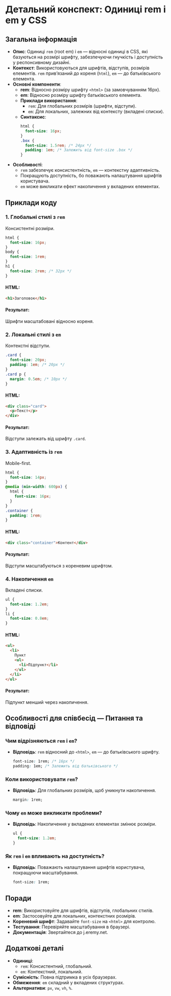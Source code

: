 # Детальний конспект: Одиниці rem і em у CSS

## Загальна інформація

- **Опис**: Одиниці `rem` (root em) і `em` — відносні одиниці в CSS, які базуються на розмірі шрифту, забезпечуючи гнучкість і доступність у респонсивному дизайні.
- **Контекст**: Використовуються для шрифтів, відступів, розмірів елементів. `rem` прив’язаний до кореня (`html`), `em` — до батьківського елемента.
- **Основні компоненти**:
  - **rem**: Відносно розміру шрифту `<html>` (за замовчуванням 16px).
  - **em**: Відносно розміру шрифту батьківського елемента.
  - **Приклади використання**:
    - `rem`: Для глобальних розмірів (шрифти, відступи).
    - `em`: Для локальних, залежних від контексту (вкладені списки).
  - **Синтаксис**:
    ```css
    html {
      font-size: 16px;
    }
    .box {
      font-size: 1.5rem; /* 24px */
      padding: 1em; /* Залежить від font-size .box */
    }
    ```
- **Особливості**:
  - `rem` забезпечує консистентність, `em` — контекстну адаптивність.
  - Покращують доступність, бо поважають налаштування шрифтів користувача.
  - `em` може викликати ефект накопичення у вкладених елементах.

## Приклади коду

### 1. Глобальні стилі з `rem`

Консистентні розміри.

```css
html {
  font-size: 16px;
}
body {
  font-size: 1rem;
}
h1 {
  font-size: 2rem; /* 32px */
}
```

#### HTML:

```html
<h1>Заголовок</h1>
```

#### Результат:

Шрифти масштабовані відносно кореня.

### 2. Локальні стилі з `em`

Контекстні відступи.

```css
.card {
  font-size: 20px;
  padding: 1em; /* 20px */
}
.card p {
  margin: 0.5em; /* 10px */
}
```

#### HTML:

```html
<div class="card">
  <p>Текст</p>
</div>
```

#### Результат:

Відступи залежать від шрифту `.card`.

### 3. Адаптивність із `rem`

Mobile-first.

```css
html {
  font-size: 14px;
}
@media (min-width: 600px) {
  html {
    font-size: 16px;
  }
}
.container {
  padding: 1rem;
}
```

#### HTML:

```html
<div class="container">Контент</div>
```

#### Результат:

Відступи масштабуються з кореневим шрифтом.

### 4. Накопичення `em`

Вкладені списки.

```css
ul {
  font-size: 1.2em;
}
li {
  font-size: 0.8em;
}
```

#### HTML:

```html
<ul>
  <li>
    Пункт
    <ul>
      <li>Підпункт</li>
    </ul>
  </li>
</ul>
```

#### Результат:

Підпункт менший через накопичення.

## Особливості для співбесід — Питання та відповіді

### Чим відрізняються `rem` і `em`?

- **Відповідь**: `rem` відносний до `<html>`, `em` — до батьківського шрифту.
  ```css
  font-size: 1rem; /* 16px */
  padding: 1em; /* Залежить від батьківського */
  ```

### Коли використовувати `rem`?

- **Відповідь**: Для глобальних розмірів, щоб уникнути накопичення.
  ```css
  margin: 1rem;
  ```

### Чому `em` може викликати проблеми?

- **Відповідь**: Накопичення у вкладених елементах змінює розміри.
  ```css
  ul {
    font-size: 1.2em;
  }
  ```

### Як `rem` і `em` впливають на доступність?

- **Відповідь**: Поважають налаштування шрифтів користувача, покращуючи масштабування.
  ```css
  font-size: 1rem;
  ```

## Поради

- **rem**: Використовуйте для шрифтів, відступів, глобальних стилів.
- **em**: Застосовуйте для локальних, контекстних розмірів.
- **Кореневий шрифт**: Задавайте `font-size` на `<html>` для контролю.
- **Тестування**: Перевіряйте масштабування в браузері.
- **Документація**: Звертайтеся до j.eremy.net.

## Додаткові деталі

- **Одиниці**:
  - `rem`: Консистентний, глобальний.
  - `em`: Контекстний, локальний.
- **Сумісність**: Повна підтримка в усіх браузерах.
- **Обмеження**: `em` складний у вкладених структурах.
- **Альтернативи**: `px`, `vw`, `vh`, `%`.
